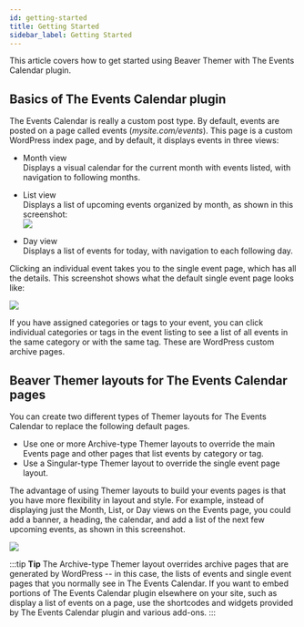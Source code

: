 ```yaml
---
id: getting-started
title: Getting Started
sidebar_label: Getting Started
---
```


This article covers how to get started using Beaver Themer with The Events Calendar plugin.

## Basics of The Events Calendar plugin

The Events Calendar is really a custom post type. By default, events are posted on a page called events (_mysite.com/events_). This page is a custom WordPress index page, and by default, it displays events in three views:

* Month view  
Displays a visual calendar for the current month with events listed, with navigation to following months.

* List view  
Displays a list of upcoming events organized by month, as shown in this screenshot:  
![](/img/beaver-themer-and-the-events-calendar-plugin-e0c3d989.png)

* Day view  
Displays a list of events for today, with navigation to each following day.

Clicking an individual event takes you to the single event page, which has all the details. This screenshot shows what the default single event page looks like:

![](/img/beaver-themer-and-the-events-calendar-plugin-be8876d8.png)

If you have assigned categories or tags to your event, you can click individual categories or tags in the event listing to see a list of all events in the same category or with the same tag. These are WordPress custom archive pages.

## Beaver Themer layouts for The Events Calendar pages

You can create two different types of Themer layouts for The Events Calendar to replace the following default pages.

  * Use one or more Archive-type Themer layouts to override the main Events page and other pages that list events by category or tag.
  * Use a Singular-type Themer layout to override the single event page layout.

The advantage of using Themer layouts to build your events pages is that you have more flexibility in layout and style. For example, instead of displaying just the Month, List, or Day views on the Events page, you could add a banner, a heading, the calendar, and add a list of the next few upcoming events, as shown in this screenshot.

![](/img/beaver-themer-and-the-events-calendar-plugin-8e702e07.gif)

:::tip **Tip**
The Archive-type Themer layout overrides archive pages that are generated by WordPress -- in this case, the lists of events and single event pages that you normally see in The Events Calendar. If you want to embed portions of The Events Calendar plugin elsewhere on your site, such as display a list of events on a page, use the shortcodes and widgets provided by The Events Calendar plugin and various add-ons.
:::
